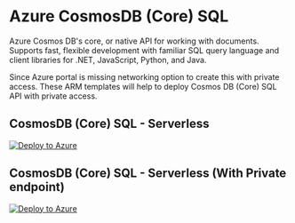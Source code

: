 # Azure CosmosDB (Core) SQL
Azure Cosmos DB's core, or native API for working with documents. Supports fast, flexible development with familiar SQL query language and client libraries for .NET, JavaScript, Python, and Java.

Since Azure portal is missing networking option to create this with private access. These ARM templates will help to deploy Cosmos DB (Core) SQL API with private access. 

## CosmosDB (Core) SQL - Serverless
[![Deploy to Azure](https://aka.ms/deploytoazurebutton)](https://portal.azure.com/#create/Microsoft.Template/uri/https%3A%2F%2Fraw.githubusercontent.com%2Frahir-ui%2FAzure-CosmosDB_Core-SQL%2Fmaster%2FcosmosDB_serverless.json)

## CosmosDB (Core) SQL - Serverless (With Private endpoint)
[![Deploy to Azure](https://aka.ms/deploytoazurebutton)](https://portal.azure.com/#create/Microsoft.Template/uri/https%3A%2F%2Fraw.githubusercontent.com%2Frahir-ui%2FAzure-CosmosDB_Core-SQL%2Fmaster%2FCosmos-db-with-private-endpoint-v1.json)

